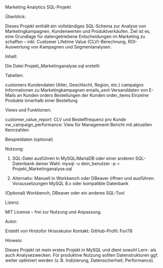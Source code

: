 Marketing Analytics SQL-Projekt

Überblick:

Dieses Projekt enthält ein vollständiges SQL-Schema zur Analyse von Marketingkampagnen, Kundenwerten und Produktverkäufen. Ziel ist es, eine Grundlage für datengetriebene Entscheidungen im Marketing zu schaffen – inkl. Customer Lifetime Value (CLV)-Berechnung, ROI-Auswertung von Kampagnen und Segmentanalysen.

Inhalt:

Die Datei Projekt_Marketinganalyse.sql erstellt:

Tabellen:

customers	  Kundendaten (Alter, Geschlecht, Region, etc.)
campaigns	  Informationen zu Marketingkampagnen
emails_sent	  Versanddaten von E-Mails an Kunden
orders	      Bestellungen der Kunden
order_items	  Einzelne Produkte innerhalb einer Bestellung

Views und Funktionen:

customer_value_report: CLV und Bestellfrequenz pro Kunde
vw_campaign_performance: View für Management-Bericht mit aktuellen Kennzahlen


Beispieldaten (optional)

Nutzung:

1. SQL-Datei ausführen
In MySQL/MariaDB oder einer anderen SQL-Datenbank deiner Wahl:
mysql -u dein_benutzer -p < Projekt_Marketinganalyse.sql

2. Alternativ: Manuell in Workbench oder DBeaver öffnen und ausführen.
Voraussetzungen
MySQL 8.x oder kompatible Datenbank

(Optional) Workbench, DBeaver oder ein anderes SQL-Tool

Lizenz:

MIT License – frei zur Nutzung und Anpassung.

Autor:

Erstellt von Hristofor Hrisoskulov
Kontakt: GitHub-Profil: Fori78

Hinweis:

Dieses Projekt ist mein erstes Projekt in MySQL und dient sowohl Lern- als auch Analysezwecken. Für produktive Nutzung sollten Datenstrukturen ggf. weiter optimiert werden (z. B. Indizierung, Datensicherheit, Performance).
